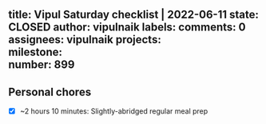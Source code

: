 title:	Vipul Saturday checklist | 2022-06-11
state:	CLOSED
author:	vipulnaik
labels:	
comments:	0
assignees:	vipulnaik
projects:	
milestone:	
number:	899
--
## Personal chores

- [x] ~2 hours 10 minutes: Slightly-abridged regular meal prep
